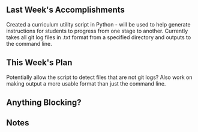 ## Last Week's Accomplishments

Created a curriculum utility script in Python - will be used to help generate instructions for students to progress from one stage to another. Currently takes all git log files in .txt format from a specified directory and outputs to the command line.

## This Week's Plan

Potentially allow the script to detect files that are not git logs? Also work on making output a more usable format than just the command line.

## Anything Blocking?


## Notes
